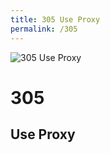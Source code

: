 ```yaml
---
title: 305 Use Proxy
permalink: /305
---
```

<div class="status-page-container">
<div>
    <img src="http://i.imgur.com/kwbuett.jpg" alt="305 Use Proxy" />
    <h1>305</h1>
    <h2>Use Proxy</h2>
</div>
</div>
